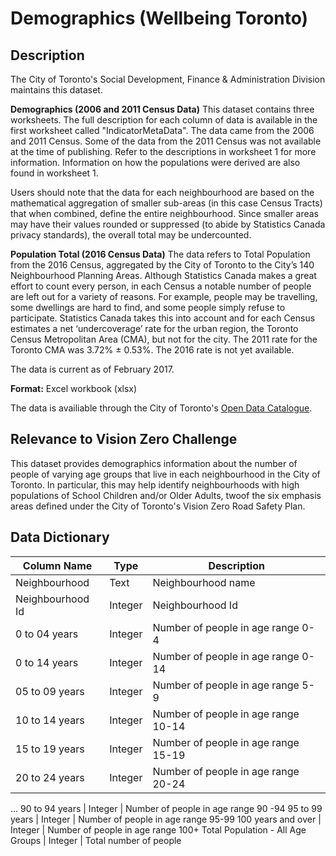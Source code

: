 # Demographics (Wellbeing Toronto)

## Description
The City of Toronto's Social Development, Finance & Administration Division maintains this dataset.

**Demographics (2006 and 2011 Census Data)**
This dataset contains three worksheets. The full description for each column of data is available in the first worksheet called "IndicatorMetaData". The data came from the 2006 and 2011 Census. Some of the data from the 2011 Census was not available at the time of publishing. Refer to the descriptions in worksheet 1 for more information. Information on how the populations were derived are also found in worksheet 1.

Users should note that the data for each neighbourhood are based on the mathematical aggregation of smaller sub-areas (in this case Census Tracts) that when combined, define the entire neighbourhood. Since smaller areas may have their values rounded or suppressed (to abide by Statistics Canada privacy standards), the overall total may be undercounted.

**Population Total  (2016 Census Data)**
The data refers to Total Population from the 2016 Census, aggregated by the City of Toronto to the City’s 140 Neighbourhood Planning Areas. Although Statistics Canada makes a great effort to count every person, in each Census a notable number of people are left out for a variety of reasons. For example, people may be travelling, some dwellings are hard to find, and some people simply refuse to participate.  Statistics Canada takes this into account and for each Census estimates a net ‘undercoverage’ rate for the urban region, the Toronto Census Metropolitan Area (CMA), but not for the city. The 2011 rate for the Toronto CMA was 3.72% ± 0.53%. The 2016 rate is not yet available. 

The data is current as of February 2017. 

**Format:** Excel workbook (xlsx)

The data is availiable through the City of Toronto's [Open Data Catalogue](https://www.toronto.ca/city-government/data-research-maps/open-data/open-data-catalogue/#1dff195c-84f0-02d1-a9d3-cc6c44b38a31).

## Relevance to Vision Zero Challenge 
This dataset provides demographics information about the number of people of varying age groups that live in each neighbourhood in the City of Toronto. In particular, this may help identify neighbourhoods with high populations of School Children and/or Older Adults, twoof the six emphasis areas defined under the City of Toronto's Vision Zero Road Safety Plan.

## Data Dictionary 
| Column Name | Type | Description |
|-------------|------|-------------|
Neighbourhood	| Text | Neighbourhood name 
Neighbourhood Id | Integer | Neighbourhood Id 
0 to 04 years	| Integer | Number of people in age range 0-4
0 to 14 years | Integer | Number of people in age range 0-14
05 to 09 years 	| Integer | Number of people in age range 5-9
10 to 14 years 	| Integer | Number of people in age range 10-14
15 to 19 years		| Integer | Number of people in age range 15-19
20 to 24 years 	| Integer | Number of people in age range 20-24
...
90 to 94 years		| Integer | Number of people in age range 90 -94
95 to 99 years 	| Integer | Number of people in age range 95-99
100 years and over 	| Integer | Number of people in age range 100+
Total Population - All Age Groups | Integer | Total number of people
